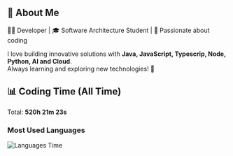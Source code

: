 ## 🚀 About Me  
👨‍💻 Developer | 🎓 Software Architecture Student | 💙 Passionate about coding  

I love building innovative solutions with **Java, JavaScript, Typescrip, Node, Python, AI and Cloud**.  
Always learning and exploring new technologies! 🚀  

## 📊 Coding Time (All Time)
Total: **520h 21m 23s**

### Most Used Languages
![Languages Time](https://quickchart.io/chart?c=%7B%22type%22%3A%22doughnut%22%2C%22data%22%3A%7B%22labels%22%3A%5B%22JavaScript%20(33.6%25)%20(175h%201m%2015s)%22%2C%22HTML%20(13.8%25)%20(71h%2033m%205s)%22%2C%22CSS%20(11.8%25)%20(61h%2031m%2026s)%22%2C%22Python%20(9.4%25)%20(48h%2042m%2048s)%22%2C%22YAML%20(7.9%25)%20(41h%2021m%2041s)%22%2C%22Outros%20(23.5%25)%20(122h%2011m%206s)%22%5D%2C%22datasets%22%3A%5B%7B%22data%22%3A%5B%2233.6%22%2C%2213.8%22%2C%2211.8%22%2C%229.4%22%2C%227.9%22%2C%2223.5%22%5D%2C%22backgroundColor%22%3A%5B%22%23FF6384%22%2C%22%2336A2EB%22%2C%22%23FFCE56%22%2C%22%234BC0C0%22%2C%22%239966FF%22%2C%22%23FF9F40%22%5D%2C%22label%22%3A%22Uso%20de%20Linguagens%20(%25)%22%7D%5D%7D%2C%22options%22%3A%7B%22plugins%22%3A%7B%22legend%22%3A%7B%22position%22%3A%22right%22%2C%22labels%22%3A%7B%22font%22%3A%7B%22size%22%3A14%7D%7D%7D%2C%22datalabels%22%3A%7B%22display%22%3Atrue%2C%22color%22%3A%22%23fff%22%2C%22font%22%3A%7B%22size%22%3A10%2C%22weight%22%3A%22bold%22%7D%2C%22align%22%3A%22center%22%2C%22padding%22%3A5%7D%7D%7D%7D)

